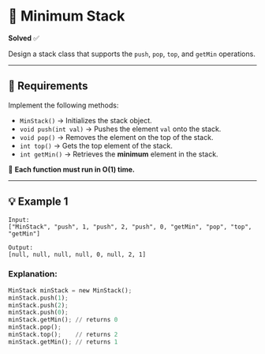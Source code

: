 # 🧱 Minimum Stack  
**Solved** ✅  

Design a stack class that supports the `push`, `pop`, `top`, and `getMin` operations.

---

## 🧩 Requirements

Implement the following methods:

- `MinStack()` → Initializes the stack object.
- `void push(int val)` → Pushes the element `val` onto the stack.
- `void pop()` → Removes the element on the top of the stack.
- `int top()` → Gets the top element of the stack.
- `int getMin()` → Retrieves the **minimum** element in the stack.

🔁 **Each function must run in O(1) time.**

---

## 💡 Example 1

```text
Input: 
["MinStack", "push", 1, "push", 2, "push", 0, "getMin", "pop", "top", "getMin"]

Output: 
[null, null, null, null, 0, null, 2, 1]
````

### Explanation:

```python
MinStack minStack = new MinStack();
minStack.push(1);
minStack.push(2);
minStack.push(0);
minStack.getMin(); // returns 0
minStack.pop();
minStack.top();    // returns 2
minStack.getMin(); // returns 1
```
